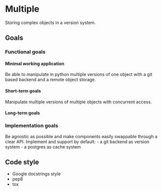 # Multiple 

Storing complex objects in a version system.

## Goals
### Functional goals
#### Minimal working application

Be able to manipulate in python multiple versions of one object with a git 
based backend and a remote object storage.

#### Short-term goals 

Manipulate multiple versions of multiple objects with concurrent access.

#### Long-term goals


### Implementation goals 

Be agnostic as possible and make components easily swappable through a 
clear API.
Implement and support by default:
    - a git backend as version system
    - a postgres as cache system

## Code style

- Google docstrings style 
- pep8 
- tox 
